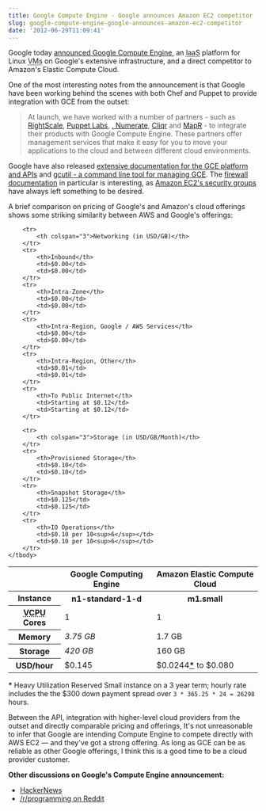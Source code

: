 ```yaml
---
title: Google Compute Engine - Google announces Amazon EC2 competitor
slug: google-compute-engine-google-announces-amazon-ec2-competitor
date: '2012-06-29T11:09:41'
---
```


<p>Google today <a href="http://googledevelopers.blogspot.com.au/2012/06/google-compute-engine-computing-without.html" title="Google Compute Engine: Computing without limits">announced Google Compute Engine</a>, an <abbr title="Infrastructure as a Service">IaaS</abbr> platform for Linux <abbr title="Virtual Machines">VMs</abbr> on Google's extensive infrastructure, and a direct competitor to Amazon's Elastic Compute Cloud.</p>

<p>One of the most interesting notes from the announcement is that Google have been working behind the scenes with both Chef and Puppet to provide integration with GCE from the outset:

<blockquote>At launch, we have worked with a number of partners - such as <a href="http://www.rightscale.com/">RightScale</a>, <a href="http://puppetlabs.com/">Puppet Labs</a>, <a href="http://www.opscode.com/"OpsCode</a>, <a href="http://www.numerate.com/">Numerate</a>, <a href="http://cliqrtech.com/">Cliqr</a> and <a href="http://mapr.com/">MapR</a> - to integrate their products with Google Compute Engine. These partners offer management services that make it easy for you to move your applications to the cloud and between different cloud environments. </blockquote></p>

<!--more-->

<p>Google have also released <a href="https://developers.google.com/compute/docs/">extensive documentation for the GCE platform and APIs</a> and <a href="https://developers.google.com/compute/docs/gcutil_setup">gcutil - a command line tool for managing GCE</a>. The <a href="https://developers.google.com/compute/docs/networking#firewalls">firewall documentation</a> in particular is interesting, as <a href="http://docs.amazonwebservices.com/AWSEC2/latest/UserGuide/using-network-security.html">Amazon EC2's security groups</a> have always left something to be desired.</p>

<p>A brief comparison on pricing of Google's and Amazon's cloud offerings shows some striking similarity between AWS and Google's offerings:

<table>
    <thead>
        <tr>
            <th>&nbsp;</th>
            <th>Google Computing Engine</th>
            <th>Amazon Elastic Compute Cloud</th>
        </tr>
    </thead>
    <tbody>
        <tr>
            <th>Instance</th>
            <th>n1-standard-1-d</th>
            <th>m1.small</th>
        </tr>
        <tr>
            <th><abbr title="Virtual CPU">VCPU</abbr> Cores</th>
            <td>1</td>
            <td>1</td>
        </tr>
        <tr>
            <th>Memory</th>
            <td><em>3.75 GB</em></td>
            <td>1.7 GB</td>
        </tr>
        <tr>
            <th>Storage</th>
            <td><em>420 GB</em></td>
            <td>160 GB</td>
        </tr>
        <tr>
            <th>USD/hour</th>
            <td>$0.145</td>
            <td></em>$0.0244<a href="http://www.reedmurphy.net/blog/post/google-compute-engine-google-announces-amazon-ec2-competitor#aws_footnote"><strong>*</strong></a> to $0.080</em></td>
        </tr>

        <tr>
            <th colspan="3">Networking (in USD/GB)</th>
        </tr>
        <tr>
            <th>Inbound</th>
            <td>$0.00</td>
            <td>$0.00</td>
        </tr>
        <tr>
            <th>Intra-Zone</th>
            <td>$0.00</td>
            <td>$0.00</td>
        </tr>
        <tr>
            <th>Intra-Region, Google / AWS Services</th>
            <td>$0.00</td>
            <td>$0.00</td>
        </tr>
        <tr>
            <th>Intra-Region, Other</th>
            <td>$0.01</td>
            <td>$0.01</td>
        </tr>
        <tr>
            <th>To Public Internet</th>
            <td>Starting at $0.12</td>
            <td>Starting at $0.12</td>
        </tr>

        <tr>
            <th colspan="3">Storage (in USD/GB/Month)</th>
        </tr>
        <tr>
            <th>Provisioned Storage</th>
            <td>$0.10</td>
            <td>$0.10</td>
        </tr>
        <tr>
            <th>Snapshot Storage</th>
            <td>$0.125</td>
            <td>$0.125</td>
        </tr>
        <tr>
            <th>IO Operations</th>
            <td>$0.10 per 10<sup>6</sup></td>
            <td>$0.10 per 10<sup>6</sup></td>
        </tr>
    </tbody>
</table>
</p>

<p id="aws_footnote">
<strong>*</strong> Heavy Utilization Reserved Small instance on a 3 year term; hourly rate includes the the $300 down payment spread over <code>3 * 365.25 * 24 = 26298</code> hours. 
</p>

<p>Between the API, integration with higher-level cloud providers from the outset and directly comparable pricing and offerings, It's not unreasonable to infer that Google are intending Compute Engine to compete directly with AWS EC2 &mdash; and they've got a strong offering. As long as GCE can be as reliable as other Google offerings, I think this is a good time to be a cloud provider customer.</p>

<p><strong>Other discussions on Google's Compute Engine announcement:</strong>
<ul>
    <li><a href="http://news.ycombinator.com/item?id=4172922">HackerNews</a></li>
    <li><a href="http://www.reddit.com/r/programming/comments/vr4xw/google_launches_compute_engine/">/r/programming on Reddit</a></li>
</ul>
</p>
